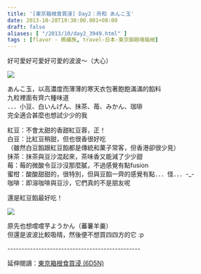 ```yaml
---
title: '[東京箱根食買浸] Day2：舟和 あんこ玉'
date: 2013-10-28T19:30:00.001+08:00
draft: false
aliases: [ "/2013/10/day2_3949.html" ]
tags : [flavor - 螞蟻族, travel-日本-東京御殿場箱根]
---
```


好可愛好可愛好可愛的波波～（大心）  

![](/images/tokyo2c.jpg)

あんこ玉，以高濃度而薄薄的寒天衣包著飽飽滿滿的餡料  
九粒裡面有齊六種味道  
．．．小豆、白いんげん、抹茶、苺、みかん、珈琲  
完全適合甚麼也想試少少的我  
  
紅豆：不會太甜的香甜紅豆蓉，正！  
白豆：比紅豆稍甜，但也很香很好吃  
（雖然白豆餡跟紅豆餡都是傳統和菓子常客，但香港卻很少見）  
抹茶：抹茶與豆沙混起來，茶味香又能減了少少甜  
莓：莓的微酸令豆沙沒那麼膩，不過感覺有點fusion  
蜜柑：酸酸甜甜的，很特別，但與豆餡一齊的感覺有點．．．怪．．．-\_-   
咖啡：即溶咖啡與豆沙，它們真的不是朋友呢  
  
還是紅豆餡最好吃！  
  
  

![](/images/tokyo2c1.jpg)

原先也想嚐嚐芋ようかん（蕃薯羊羹）  
但還是波波比較吸晴，然後便不想買四四方的它 :p  
  
\-----------------------------------------------  
  
延伸閱讀：[東京箱根食買浸 (6D5N)](https://hidie.net/tokyo6d5n/)
